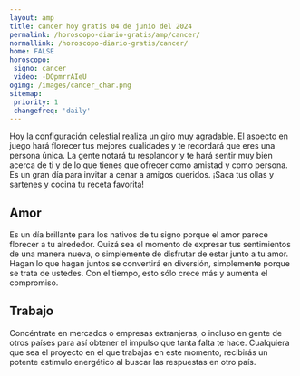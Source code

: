 ```yaml
---
layout: amp
title: cancer hoy gratis 04 de junio del 2024 
permalink: /horoscopo-diario-gratis/amp/cancer/
normallink: /horoscopo-diario-gratis/cancer/
home: FALSE
horoscopo:
 signo: cancer
 video: -DQpmrrAIeU
ogimg: /images/cancer_char.png
sitemap:
 priority: 1
 changefreq: 'daily'
---
```



Hoy la configuración celestial realiza un giro muy agradable. El aspecto en juego hará florecer tus mejores cualidades y te recordará que eres una persona única. La gente notará tu resplandor y te hará sentir muy bien acerca de ti y de lo que tienes que ofrecer como amistad y como persona. Es un gran día para invitar a cenar a amigos queridos. ¡Saca tus ollas y sartenes y cocina tu receta favorita!

## Amor

Es un día brillante para los nativos de tu signo porque el amor parece florecer a tu alrededor. Quizá sea el momento de expresar tus sentimientos de una manera nueva, o simplemente de disfrutar de estar junto a tu amor. Hagan lo que hagan juntos se convertirá en diversión, simplemente porque se trata de ustedes. Con el tiempo, esto sólo crece más y aumenta el compromiso.

## Trabajo

Concéntrate en mercados o empresas extranjeras, o incluso en gente de otros países para así obtener el impulso que tanta falta te hace. Cualquiera que sea el proyecto en el que trabajas en este momento, recibirás un potente estímulo energético al buscar las respuestas en otro país.